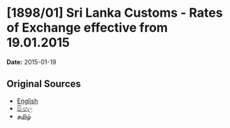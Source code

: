 # [1898/01] Sri Lanka Customs - Rates of Exchange effective from 19.01.2015

**Date:** 2015-01-19

## Original Sources

- [English](https://documents.gov.lk/view/extra-gazettes/2015/1/1898-01_E.pdf)
- [සිංහල](https://documents.gov.lk/view/extra-gazettes/2015/1/1898-01_S.pdf)
- [தமிழ்](https://documents.gov.lk/view/extra-gazettes/2015/1/1898-01_T.pdf)
